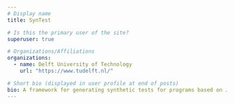 ```yaml
---
# Display name
title: SynTest

# Is this the primary user of the site?
superuser: true

# Organizations/Affiliations
organizations:
  - name: Delft University of Technology
    url: "https://www.tudelft.nl/"

# Short bio (displayed in user profile at end of posts)
bio: A framework for generating synthetic tests for programs based on JavaScript
---
```

